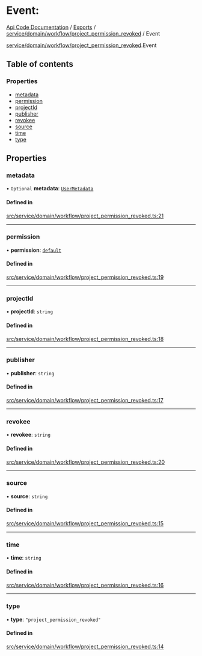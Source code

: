 # Event: 
 
[Api Code Documentation](../README.md) / [Exports](../modules.md) / [service/domain/workflow/project\_permission\_revoked](../modules/service_domain_workflow_project_permission_revoked.md) / Event

[service/domain/workflow/project_permission_revoked](../modules/service_domain_workflow_project_permission_revoked.md).Event

## Table of contents

### Properties

- [metadata](service_domain_workflow_project_permission_revoked.Event.md#metadata)
- [permission](service_domain_workflow_project_permission_revoked.Event.md#permission)
- [projectId](service_domain_workflow_project_permission_revoked.Event.md#projectid)
- [publisher](service_domain_workflow_project_permission_revoked.Event.md#publisher)
- [revokee](service_domain_workflow_project_permission_revoked.Event.md#revokee)
- [source](service_domain_workflow_project_permission_revoked.Event.md#source)
- [time](service_domain_workflow_project_permission_revoked.Event.md#time)
- [type](service_domain_workflow_project_permission_revoked.Event.md#type)

## Properties

### metadata

• `Optional` **metadata**: [`UserMetadata`](../modules/service_domain_metadata.md#usermetadata)

#### Defined in

[src/service/domain/workflow/project_permission_revoked.ts:21](https://github.com/openkfw/TruBudget/blob/aca360d/api/src/service/domain/workflow/project_permission_revoked.ts#L21)

___

### permission

• **permission**: [`default`](../modules/authz_intents.md#default)

#### Defined in

[src/service/domain/workflow/project_permission_revoked.ts:19](https://github.com/openkfw/TruBudget/blob/aca360d/api/src/service/domain/workflow/project_permission_revoked.ts#L19)

___

### projectId

• **projectId**: `string`

#### Defined in

[src/service/domain/workflow/project_permission_revoked.ts:18](https://github.com/openkfw/TruBudget/blob/aca360d/api/src/service/domain/workflow/project_permission_revoked.ts#L18)

___

### publisher

• **publisher**: `string`

#### Defined in

[src/service/domain/workflow/project_permission_revoked.ts:17](https://github.com/openkfw/TruBudget/blob/aca360d/api/src/service/domain/workflow/project_permission_revoked.ts#L17)

___

### revokee

• **revokee**: `string`

#### Defined in

[src/service/domain/workflow/project_permission_revoked.ts:20](https://github.com/openkfw/TruBudget/blob/aca360d/api/src/service/domain/workflow/project_permission_revoked.ts#L20)

___

### source

• **source**: `string`

#### Defined in

[src/service/domain/workflow/project_permission_revoked.ts:15](https://github.com/openkfw/TruBudget/blob/aca360d/api/src/service/domain/workflow/project_permission_revoked.ts#L15)

___

### time

• **time**: `string`

#### Defined in

[src/service/domain/workflow/project_permission_revoked.ts:16](https://github.com/openkfw/TruBudget/blob/aca360d/api/src/service/domain/workflow/project_permission_revoked.ts#L16)

___

### type

• **type**: ``"project_permission_revoked"``

#### Defined in

[src/service/domain/workflow/project_permission_revoked.ts:14](https://github.com/openkfw/TruBudget/blob/aca360d/api/src/service/domain/workflow/project_permission_revoked.ts#L14)
